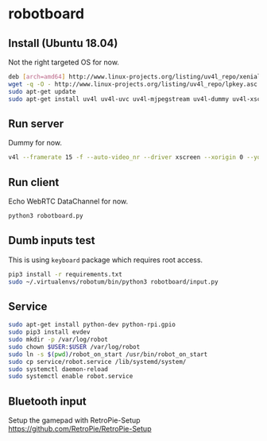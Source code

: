 # robotboard

## Install (Ubuntu 18.04)

Not the right targeted OS for now.

```bash
deb [arch=amd64] http://www.linux-projects.org/listing/uv4l_repo/xenial xenial main
wget -q -O - http://www.linux-projects.org/listing/uv4l_repo/lpkey.asc | sudo apt-key add -
sudo apt-get update
sudo apt-get install uv4l uv4l-uvc uv4l-mjpegstream uv4l-dummy uv4l-xscreen uv4l-server uv4l-webrtc uv4l-x11-renderer uv4l-demos
```

## Run server

Dummy for now.

```bash
v4l --framerate 15 -f --auto-video_nr --driver xscreen --xorigin 0 --yorigin 0 --width 640 --height 480
```

## Run client

Echo WebRTC DataChannel for now.

```bash
python3 robotboard.py
```

## Dumb inputs test

This is using `keyboard` package which requires root access.

```bash
pip3 install -r requirements.txt
sudo ~/.virtualenvs/robotum/bin/python3 robotboard/input.py
```

## Service

```bash
sudo apt-get install python-dev python-rpi.gpio
sudo pip3 install evdev
sudo mkdir -p /var/log/robot
sudo chown $USER:$USER /var/log/robot
sudo ln -s $(pwd)/robot_on_start /usr/bin/robot_on_start
sudo cp service/robot.service /lib/systemd/system/
sudo systemctl daemon-reload
sudo systemctl enable robot.service
```

## Bluetooth input

Setup the gamepad with RetroPie-Setup
https://github.com/RetroPie/RetroPie-Setup
